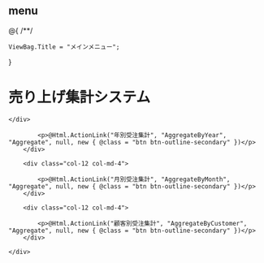 menu
-------------------------------

@{
    /**/

    ViewBag.Title = "メインメニュー";
}


<div class="hero bg-light py-5">
    <div class="container">
        <h1>売り上げ集計システム</h1>

    </div>
</div>

<div class="container py-5">
    <div class="row">
        <div class="col-12 col-md-4">
            
            <p>@Html.ActionLink("年別受注集計", "AggregateByYear", "Aggregate", null, new { @class = "btn btn-outline-secondary" })</p>
        </div>

        <div class="col-12 col-md-4">
            
            <p>@Html.ActionLink("月別受注集計", "AggregateByMonth", "Aggregate", null, new { @class = "btn btn-outline-secondary" })</p>
        </div>

        <div class="col-12 col-md-4">
            
            <p>@Html.ActionLink("顧客別受注集計", "AggregateByCustomer", "Aggregate", null, new { @class = "btn btn-outline-secondary" })</p>
        </div>

    </div>
</div>

